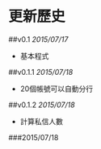 # 更新歷史
##v0.1
*2015/07/17*
* 基本程式

##v0.1.1
*2015/07/18*
* 20個帳號可以自動分行

##v0.1.2
*2015/07/18*
* 計算私信人數

###2015/07/18
